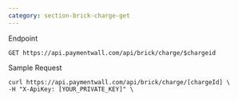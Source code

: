 ```yaml
---
category: section-brick-charge-get
---
```


Endpoint

```
GET https://api.paymentwall.com/api/brick/charge/$chargeid
```

Sample Request
```
curl https://api.paymentwall.com/api/brick/charge/[chargeId] \
-H "X-ApiKey: [YOUR_PRIVATE_KEY]" \
```